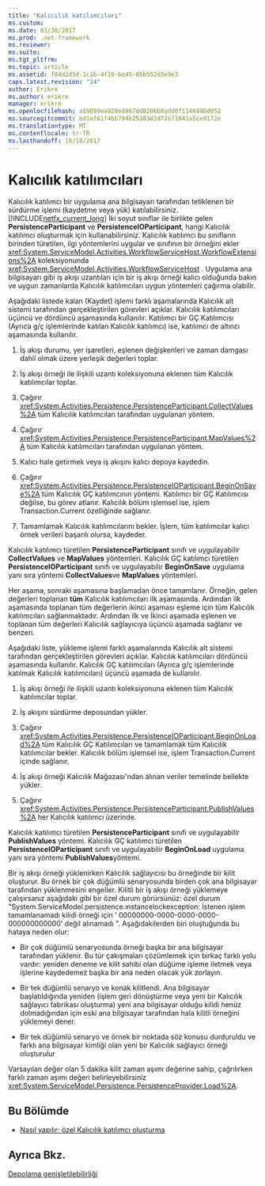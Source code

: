 ```yaml
---
title: "Kalıcılık katılımcıları"
ms.custom: 
ms.date: 03/30/2017
ms.prod: .net-framework
ms.reviewer: 
ms.suite: 
ms.tgt_pltfrm: 
ms.topic: article
ms.assetid: f84d2d5d-1c1b-4f19-be45-65b552d3e9e3
caps.latest.revision: "14"
author: Erikre
ms.author: erikre
manager: erikre
ms.openlocfilehash: a19099ea928e8867dd8206b8add0f1146496d052
ms.sourcegitcommit: bd1ef61f4bb794b25383d3d72e71041a5ced172e
ms.translationtype: MT
ms.contentlocale: tr-TR
ms.lasthandoff: 10/18/2017
---
```

# <a name="persistence-participants"></a>Kalıcılık katılımcıları
Kalıcılık katılımcı bir uygulama ana bilgisayarı tarafından tetiklenen bir sürdürme işlemi (kaydetme veya yük) katılabilirsiniz. [!INCLUDE[netfx_current_long](../../../includes/netfx-current-long-md.md)] İki soyut sınıflar ile birlikte gelen **PersistenceParticipant** ve **PersistenceIOParticipant**, hangi Kalıcılık katılımcı oluşturmak için kullanabilirsiniz. Kalıcılık katılımcı bu sınıfların birinden türetilen, ilgi yöntemlerini uygular ve sınıfının bir örneğini ekler <xref:System.ServiceModel.Activities.WorkflowServiceHost.WorkflowExtensions%2A> koleksiyonunda <xref:System.ServiceModel.Activities.WorkflowServiceHost> . Uygulama ana bilgisayarı gibi iş akışı uzantıları için bir iş akışı örneği kalıcı olduğunda bakın ve uygun zamanlarda Kalıcılık katılımcıları uygun yöntemleri çağırma olabilir.  
  
 Aşağıdaki listede kalan (Kaydet) işlemi farklı aşamalarında Kalıcılık alt sistemi tarafından gerçekleştirilen görevleri açıklar. Kalıcılık katılımcıları üçüncü ve dördüncü aşamasında kullanılır. Katılımcı bir GÇ Katılımcısı (Ayrıca g/ç işlemlerinde katılan Kalıcılık katılımcı) ise, katılımcı de altıncı aşamasında kullanılır.  
  
1.  İş akışı durumu, yer işaretleri, eşlenen değişkenleri ve zaman damgası dahil olmak üzere yerleşik değerleri toplar.  
  
2.  İş akışı örneği ile ilişkili uzantı koleksiyonuna eklenen tüm Kalıcılık katılımcılar toplar.  
  
3.  Çağırır <xref:System.Activities.Persistence.PersistenceParticipant.CollectValues%2A> tüm Kalıcılık katılımcıları tarafından uygulanan yöntem.  
  
4.  Çağırır <xref:System.Activities.Persistence.PersistenceParticipant.MapValues%2A> tüm Kalıcılık katılımcıları tarafından uygulanan yöntem.  
  
5.  Kalıcı hale getirmek veya iş akışını kalıcı depoya kaydedin.  
  
6.  Çağırır <xref:System.Activities.Persistence.PersistenceIOParticipant.BeginOnSave%2A> tüm Kalıcılık GÇ katılımcının yöntemi. Katılımcı bir GÇ Katılımcısı değilse, bu görev atlanır. Kalıcılık bölüm işlemsel ise, işlem Transaction.Current özelliğinde sağlanır.  
  
7.  Tamamlamak Kalıcılık katılımcılarını bekler. İşlem, tüm katılımcılar kalıcı örnek verileri başarılı olursa, kaydeder.  
  
 Kalıcılık katılımcı türetilen **PersistenceParticipant** sınıfı ve uygulayabilir **CollectValues** ve **MapValues** yöntemleri. Kalıcılık GÇ katılımcı türetilen **PersistenceIOParticipant** sınıfı ve uygulayabilir **BeginOnSave** uygulama yanı sıra yöntemi **CollectValues**ve **MapValues** yöntemleri.  
  
 Her aşama, sonraki aşamasına başlamadan önce tamamlanır. Örneğin, gelen değerleri toplanan **tüm** Kalıcılık katılımcıları ilk aşamasında. Ardından ilk aşamasında toplanan tüm değerlerin ikinci aşaması eşleme için tüm Kalıcılık katılımcıları sağlanmaktadır. Ardından ilk ve İkinci aşamada eşlenen ve toplanan tüm değerleri Kalıcılık sağlayıcıya üçüncü aşamada sağlanır ve benzeri.  
  
 Aşağıdaki liste, yükleme işlemi farklı aşamalarında Kalıcılık alt sistemi tarafından gerçekleştirilen görevleri açıklar. Kalıcılık katılımcıları dördüncü aşamasında kullanılır. Kalıcılık GÇ katılımcıları (Ayrıca g/ç işlemlerinde katılmak Kalıcılık katılımcıları) üçüncü aşamada de kullanılır.  
  
1.  İş akışı örneği ile ilişkili uzantı koleksiyonuna eklenen tüm Kalıcılık katılımcılar toplar.  
  
2.  İş akışını sürdürme deposundan yükler.  
  
3.  Çağırır <xref:System.Activities.Persistence.PersistenceIOParticipant.BeginOnLoad%2A> tüm Kalıcılık GÇ Katılımcıları ve tamamlamak tüm Kalıcılık katılımcılar bekler. Kalıcılık bölüm işlemsel ise, işlem Transaction.Current içinde sağlanır.  
  
4.  İş akışı örneği Kalıcılık Mağazası'ndan alınan veriler temelinde bellekte yükler.  
  
5.  Çağırır <xref:System.Activities.Persistence.PersistenceParticipant.PublishValues%2A> her Kalıcılık katılımcı üzerinde.  
  
 Kalıcılık katılımcı türetilen **PersistenceParticipant** sınıfı ve uygulayabilir **PublishValues** yöntemi. Kalıcılık GÇ katılımcı türetilen **PersistenceIOParticipant** sınıfı ve uygulayabilir **BeginOnLoad** uygulama yanı sıra yöntemi **PublishValues**yöntemi.  
  
 Bir iş akışı örneği yüklenirken Kalıcılık sağlayıcısı bu örneğinde bir kilit oluşturur. Bu örnek bir çok düğümlü senaryosunda birden çok ana bilgisayar tarafından yüklenmesini engeller. Kilitli bir iş akışı örneği yüklemeye çalışırsanız aşağıdaki gibi bir özel durum görürsünüz: özel durum "System.ServiceModel.persistence.ınstancelockexception: İstenen işlem tamamlanamadı kilidi örneği için ' 00000000-0000-0000-0000-000000000000' değil alınamadı ". Aşağıdakilerden biri oluştuğunda bu hataya neden olur:  
  
-   Bir çok düğümlü senaryosunda örneği başka bir ana bilgisayar tarafından yüklenir.  Bu tür çakışmaları çözümlemek için birkaç farklı yolu vardır: yeniden deneme ve kilit sahibi olan düğüme işleme iletmek veya işlerine kaydedemez başka bir ana neden olacak yük zorlayın.  
  
-   Bir tek düğümlü senaryo ve konak kilitlendi.  Ana bilgisayar başlatıldığında yeniden (işlem geri dönüştürme veya yeni bir Kalıcılık sağlayıcı fabrikası oluşturma) yeni ana bilgisayar olduğu kilidi henüz dolmadığından için eski ana bilgisayar tarafından hala kilitli örneğini yüklemeyi dener.  
  
-   Bir tek düğümlü senaryo ve örnek bir noktada söz konusu durduruldu ve farklı ana bilgisayar kimliği olan yeni bir Kalıcılık sağlayıcı örneği oluşturulur  
  
 Varsayılan değer olan 5 dakika kilit zaman aşımı değerine sahip, çağrılırken farklı zaman aşımı değeri belirleyebilirsiniz <xref:System.ServiceModel.Persistence.PersistenceProvider.Load%2A>.  
  
## <a name="in-this-section"></a>Bu Bölümde  
  
-   [Nasıl yapılır: özel Kalıcılık katılımcı oluşturma](../../../docs/framework/windows-workflow-foundation/how-to-create-a-custom-persistence-participant.md)  
  
## <a name="see-also"></a>Ayrıca Bkz.  
 [Depolama genişletilebilirliği](../../../docs/framework/windows-workflow-foundation/store-extensibility.md)
